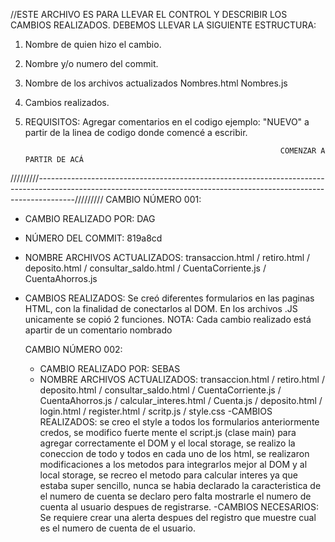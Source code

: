 //ESTE ARCHIVO ES PARA LLEVAR EL CONTROL Y DESCRIBIR LOS CAMBIOS REALIZADOS.
DEBEMOS LLEVAR LA SIGUIENTE ESTRUCTURA:

1. Nombre de quien hizo el cambio.
2. Nombre y/o numero del commit.
3. Nombre de los archivos actualizados
        Nombres.html
        Nombres.js
4. Cambios realizados.
5. REQUISITOS: Agregar comentarios en el codigo ejemplo: "NUEVO" a partir de la linea de codigo donde comencé a escribir.


                                                                COMENZAR A PARTIR DE ACÁ
/////////---------------------------------------------------------------------------------------------------------------------------------------------------------------------/////////
CAMBIO NÚMERO 001: 

- CAMBIO REALIZADO POR:
     DAG
- NÚMERO DEL COMMIT:
    819a8cd
- NOMBRE ARCHIVOS ACTUALIZADOS:
    transaccion.html / retiro.html / deposito.html / consultar_saldo.html / CuentaCorriente.js / CuentaAhorros.js
- CAMBIOS REALIZADOS:
    Se creó diferentes formularios en las paginas HTML, con la finalidad de conectarlos al DOM. En los archivos .JS unicamente se copió 2 funciones. NOTA: Cada cambio realizado está apartir de un
    comentario nombrado <!--NUEVO-->

  CAMBIO NÚMERO 002: 
  - CAMBIO REALIZADO POR:
    SEBAS
  - NOMBRE ARCHIVOS ACTUALIZADOS:
      transaccion.html / retiro.html / deposito.html / consultar_saldo.html / CuentaCorriente.js / CuentaAhorros.js / calcular_interes.html / Cuenta.js / deposito.html / login.html / register.html / scritp.js / style.css
  -CAMBIOS REALIZADOS:
      se creo el style a todos los formularios anteriormente credos, se modifico fuerte mente el script.js (clase main) para agregar correctamente el DOM y el local storage, se realizo la coneccion de todo y todos en cada uno de los html, se realizaron modificaciones a los metodos para integrarlos mejor al DOM y al local storage, se recreo el metodo para calcular interes ya que estaba super sencillo, nunca se habia declarado la caracteristica de el numero de cuenta se declaro pero falta mostrarle el numero de cuenta al usuario despues de registrarse.
 -CAMBIOS NECESARIOS:
     Se requiere crear una alerta despues del registro que muestre cual es el numero de cuenta de el usuario.
